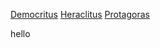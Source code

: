 [Democritus](https://plato.stanford.edu/entries/democritus/)
[Heraclitus](https://plato.stanford.edu/entries/heraclitus/)
[Protagoras](https://plato.stanford.edu/entries/protagoras)

hello 